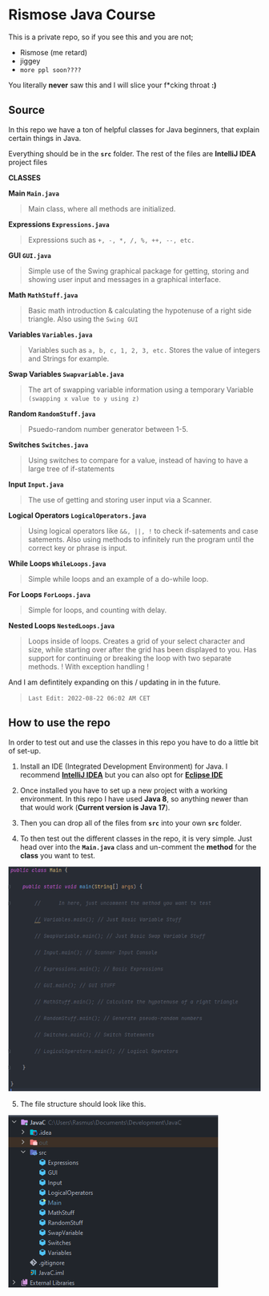 # Rismose Java Course

This is a private repo, so if you see this and you are not;

 - Rismose (me retard)
  - jiggey
  - `more ppl soon????`

You literally **never** saw this and I will slice your f*cking throat **:)**

## Source

In this repo we have a ton of helpful classes for Java beginners, that explain certain things in Java.

Everything should be in the **`src`** folder. The rest of the files are **IntelliJ IDEA** project files

**CLASSES**

 **Main `Main.java`**
> Main class, where all methods are initialized.

 **Expressions `Expressions.java`**
> Expressions such as `+, -, *, /, %, ++, --, etc.`

**GUI `GUI.java`**
> Simple use of the Swing graphical package for getting, storing and showing user input and messages in a graphical interface.

**Math `MathStuff.java`**
> Basic math introduction & calculating the hypotenuse of a right side triangle. Also using the `Swing GUI`

**Variables `Variables.java`**
> Variables such as `a, b, c, 1, 2, 3, etc.` Stores the value of integers and Strings for example.

**Swap Variables `Swapvariable.java`**
> The art of swapping variable information using a temporary Variable `(swapping x value to y using z)`

**Random `RandomStuff.java`**
> Psuedo-random number generator between 1-5.

**Switches `Switches.java`**
> Using switches to compare for a value, instead of having to have a large tree of if-statements

**Input `Input.java`**
> The use of getting and storing user input via a Scanner.

**Logical Operators `LogicalOperators.java`**
> Using logical operators like `&&, ||, !` to check if-satements and case satements. Also using methods to infinitely run the program until the correct key or phrase is input.

**While Loops `WhileLoops.java`**
> Simple while loops and an example of a do-while loop.

**For Loops `ForLoops.java`**
> Simple for loops, and counting with delay.

**Nested Loops `NestedLoops.java`**
> Loops inside of loops. Creates a grid of your select character and size, while starting over after the grid has been displayed to you. Has support for continuing or breaking the loop with two separate methods. ! With exception handling !

And I am defintitely expanding on this / updating in in the future.
>`Last Edit: 2022-08-22 06:02 AM CET`

## How to use the repo

In order to test out and use the classes in this repo you have to do a little bit of set-up.

 1. Install an IDE (Integrated Development Environment) for Java. I recommend **[IntelliJ IDEA](https://www.jetbrains.com/idea/)** but you can also opt for **[Eclipse IDE](https://www.eclipse.org/)**

2. Once installed you have to set up a new project with a working environment. In this repo I have used **Java 8**, so anything newer than that would work (**Current version is Java 17**).

3. Then you can drop all of the files from **`src`** into your  own **`src`** folder.

4. To then test out the different classes in the repo, it is very simple. Just head over into the **`Main.java`** class and un-comment the **method** for the **class** you want to test.

![Main Class in IntelliJ IDEA](/screenshots/mainclassscreen.png)

5. The file structure should look like this.

![File Structure in IntelliJ IDEA](/screenshots/structurescreen.png)
